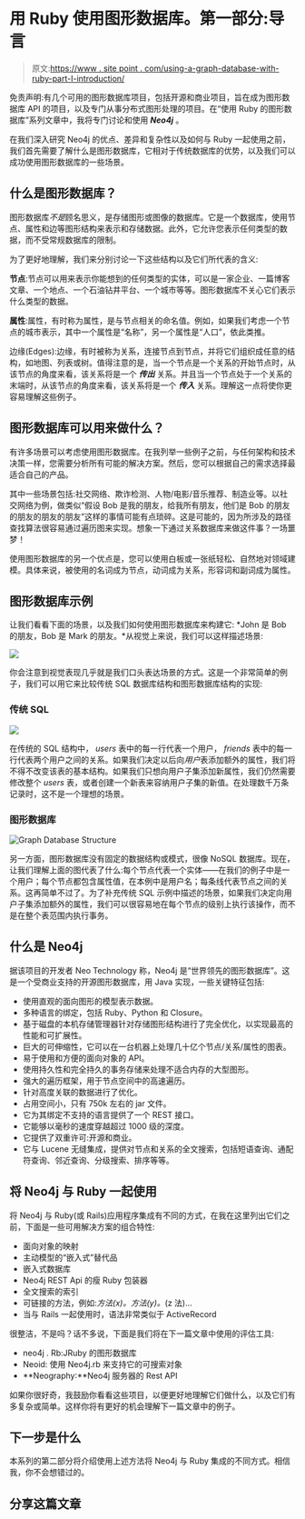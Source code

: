 # 用 Ruby 使用图形数据库。第一部分:导言

> 原文:[https://www . site point . com/using-a-graph-database-with-ruby-part-I-introduction/](https://www.sitepoint.com/using-a-graph-database-with-ruby-part-i-introduction/)

免责声明:有几个可用的图形数据库项目，包括开源和商业项目，旨在成为图形数据库 API 的项目，以及专门从事分布式图形处理的项目。在“使用 Ruby 的图形数据库”系列文章中，我将专门讨论和使用 ***Neo4j*** 。

在我们深入研究 Neo4j 的优点、差异和复杂性以及如何与 Ruby 一起使用之前，我们首先需要了解什么是图形数据库，它相对于传统数据库的优势，以及我们可以成功使用图形数据库的一些场景。

## 什么是图形数据库？

图形数据库*不是*顾名思义，是存储图形或图像的数据库。它是一个数据库，使用节点、属性和边等图形结构来表示和存储数据。此外，它允许您表示任何类型的数据，而不受常规数据库的限制。

为了更好地理解，我们来分别讨论一下这些结构以及它们所代表的含义:

**节点**:节点可以用来表示你能想到的任何类型的实体，可以是一家企业、一篇博客文章、一个地点、一个石油钻井平台、一个城市等等。图形数据库不关心它们表示什么类型的数据。

**属性**:属性，有时称为属性，是与节点相关的命名值。例如，如果我们考虑一个节点的城市表示，其中一个属性是“名称”，另一个属性是“人口”，依此类推。

边缘(Edges):边缘，有时被称为关系，连接节点到节点，并将它们组织成任意的结构，如地图、列表或树。值得注意的是，当一个节点是一个关系的开始节点时，从该节点的角度来看，该关系将是一个 ***传出*** 关系。并且当一个节点处于一个关系的末端时，从该节点的角度来看，该关系将是一个 ***传入*** 关系。理解这一点将使你更容易理解这些例子。

## 图形数据库可以用来做什么？

有许多场景可以考虑使用图形数据库。在我列举一些例子之前，与任何架构和技术决策一样，您需要分析所有可能的解决方案。然后，您可以根据自己的需求选择最适合自己的产品。

其中一些场景包括:社交网络、欺诈检测、人物/电影/音乐推荐、制造业等。以社交网络为例，做类似“假设 Bob 是我的朋友，给我所有朋友，他们是 Bob 的朋友的朋友的朋友的朋友”这样的事情可能有点琐碎。这是可能的，因为所涉及的路径查找算法很容易通过遍历图来实现。想象一下通过关系数据库来做这件事？一场噩梦！

使用图形数据库的另一个优点是，您可以使用白板或一张纸轻松、自然地对领域建模。具体来说，被使用的名词成为节点，动词成为关系，形容词和副词成为属性。

## 图形数据库示例

让我们看看下面的场景，以及我们如何使用图形数据库来构建它: *John 是 Bob 的朋友，Bob 是 Mark 的朋友。*从视觉上来说，我们可以这样描述场景:

![](../Images/94ed91726caa893b80c0069324ef9d34.png)

你会注意到视觉表现几乎就是我们口头表达场景的方式。这是一个非常简单的例子，我们可以用它来比较传统 SQL 数据库结构和图形数据库结构的实现:

### 传统 SQL

![](../Images/ddfa441aa907e217110c2f4bf65e023f.png)

在传统的 SQL 结构中， *users* 表中的每一行代表一个用户， *friends* 表中的每一行代表两个用户之间的关系。如果我们决定以后向*用户*表添加额外的属性，我们将不得不改变该表的基本结构。如果我们只想向用户子集添加新属性，我们仍然需要修改整个 *users* 表，或者创建一个新表来容纳用户子集的新值。在处理数千万条记录时，这不是一个理想的场景。

### 图形数据库

![Graph Database Structure](../Images/fb6aa25725f0585c610971e23a5875bb.png)

另一方面，图形数据库没有固定的数据结构或模式，很像 NoSQL 数据库。现在，让我们理解上面的图代表了什么:每个节点代表一个实体——在我们的例子中是一个用户；每个节点都包含属性值，在本例中是用户名；每条线代表节点之间的关系。这再简单不过了。为了补充传统 SQL 示例中描述的场景，如果我们决定向用户子集添加额外的属性，我们可以很容易地在每个节点的级别上执行该操作，而不是在整个表范围内执行事务。

## 什么是 Neo4j

据该项目的开发者 Neo Technology 称，Neo4j 是“世界领先的图形数据库”。这是一个受商业支持的开源图形数据库，用 Java 实现，一些关键特征包括:

*   使用直观的面向图形的模型表示数据。
*   多种语言的绑定，包括 Ruby、Python 和 Closure。
*   基于磁盘的本机存储管理器针对存储图形结构进行了完全优化，以实现最高的性能和可扩展性。
*   巨大的可伸缩性，它可以在一台机器上处理几十亿个节点/关系/属性的图表。
*   易于使用和方便的面向对象的 API。
*   使用持久性和完全持久的事务存储来处理不适合内存的大型图形。
*   强大的遍历框架，用于节点空间中的高速遍历。
*   针对高度关联的数据进行了优化。
*   占用空间小，只有 750k 左右的 jar 文件。
*   它为其绑定不支持的语言提供了一个 REST 接口。
*   它能够以毫秒的速度穿越超过 1000 级的深度。
*   它提供了双重许可:开源和商业。
*   它与 Lucene 无缝集成，提供对节点和关系的全文搜索，包括短语查询、通配符查询、邻近查询、分级搜索、排序等等。

## 将 Neo4j 与 Ruby 一起使用

将 Neo4j 与 Ruby(或 Rails)应用程序集成有不同的方式，在我在这里列出它们之前，下面是一些可用解决方案的组合特性:

*   面向对象的映射
*   主动模型的“嵌入式”替代品
*   嵌入式数据库
*   Neo4j REST Api 的瘦 Ruby 包装器
*   全文搜索的索引
*   可链接的方法，例如:*方法(x)。方法(y)。*(z 法)…
*   当与 Rails 一起使用时，语法非常类似于 ActiveRecord

很整洁，不是吗？话不多说，下面是我们将在下一篇文章中使用的评估工具:

*   neo4j . Rb:JRuby 的图形数据库
*   Neoid: 使用 Neo4j.rb 来支持它的可搜索对象
*   **Neography:**Neo4j 服务器的 Rest API

如果你很好奇，我鼓励你看看这些项目，以便更好地理解它们做什么，以及它们有多复杂或简单。这样你将有更好的机会理解下一篇文章中的例子。

## 下一步是什么

本系列的第二部分将介绍使用上述方法将 Neo4j 与 Ruby 集成的不同方式。相信我，你不会想错过的。

## 分享这篇文章